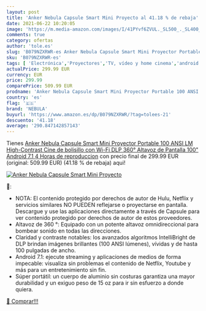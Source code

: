 ```yaml
---
layout: post
title: 'Anker Nebula Capsule Smart Mini Proyecto al 41.18 % de rebaja'
date: 2021-06-22 10:20:05
image: 'https://m.media-amazon.com/images/I/41PYvf6ZVUL._SL500_._SL400_.jpg'
comments: true
category: ofertas
author: 'tole.es'
slug: 'B079NZXRWR-es Anker Nebula Capsule Smart Mini Proyector Portable 100...'
sku: 'B079NZXRWR-es'
tags: [ 'Electrónica','Proyectores','TV, vídeo y home cinema','android','nebula', ]
actualPrice: 299.99 EUR
currency: EUR
price: 299.99
comparePrice: 509.99 EUR
prodname: 'Anker Nebula Capsule Smart Mini Proyector Portable 100 ANSI LM High-Contrast Cine de bolisillo  con Wi-Fi  DLP  360° Altavoz  de Pantalla 100"  Android 7.1  4 Horas de reproduccion'
country: 'es'
flag: '🇪🇸'
brand: 'NEBULA'
buyurl: 'https://www.amazon.es/dp/B079NZXRWR/?tag=tolees-21'
descuento: '41.18'
average: '290.847142857143'
---
```


Tienes [Anker Nebula Capsule Smart Mini Proyector Portable 100 ANSI LM High-Contrast Cine de bolisillo  con Wi-Fi  DLP  360° Altavoz  de Pantalla 100"  Android 7.1  4 Horas de reproduccion](https://www.amazon.es/dp/B079NZXRWR/?tag=tolees-21) con precio final de  299.99 EUR (original: 509.99 EUR) (41.18 %  de rebaja) aqui!

[![Anker Nebula Capsule Smart Mini Proyecto](https://m.media-amazon.com/images/I/41PYvf6ZVUL._SL500_._SL400_.jpg)](https://www.amazon.es/dp/B079NZXRWR/?tag=tolees-21)

🔎:

- NOTA: El contenido protegido por derechos de autor de Hulu, Netflix y servicios similares NO PUEDEN reflejarse o proyectarse en pantalla. Descargue y use las aplicaciones directamente a través de Capsule para ver contenido protegido por derechos de autor de estos proveedores.
- Altavoz de 360 °: Equipado con un potente altavoz omnidireccional para bombear sonido en todas las direcciones.
- Claridad y contraste notables: los avanzados algoritmos IntelliBright de DLP brindan imágenes brillantes (100 ANSI lúmenes), vívidas y de hasta 100 pulgadas de ancho.
- Android 7.1: ejecute streaming y aplicaciones de medios de forma impecable: visualiza sin problemas el contenido de Netflix, Youtube y más para un entretenimiento sin fin.
- Súper portátil: un cuerpo de aluminio sin costuras garantiza una mayor durabilidad y un exiguo peso de 15 oz para ir sin esfuerzo a donde quiera.

[🛒 Comprar!!!](https://www.amazon.es/dp/B079NZXRWR/?tag=tolees-21)
